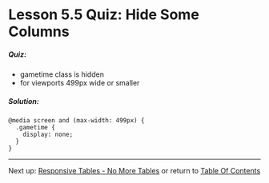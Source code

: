 # Lesson 5.5 Quiz: Hide Some Columns

##### Quiz: 
- gametime class is hidden
- for viewports 499px wide or smaller

##### Solution:
```
@media screen and (max-width: 499px) {
  .gametime {
    display: none;
  }
}
```

- - -
Next up: [Responsive Tables - No More Tables](ND024_Part2_Lesson05_06.md) or return to [Table Of Contents](./ND024_TableOfContents.md)
